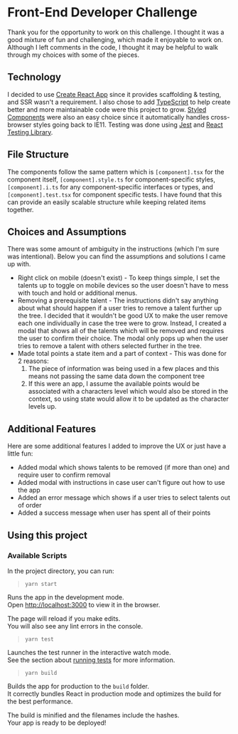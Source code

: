 # Front-End Developer Challenge

Thank you for the opportunity to work on this challenge. I thought it was a good mixture of fun and challenging, which made it enjoyable to work on. Although I left comments in the code, I thought it may be helpful to walk through my choices with some of the pieces.

## Technology
I decided to use [Create React App](https://github.com/facebook/create-react-app) since it provides scaffolding & testing, and SSR wasn't a requirement. I also chose to add [TypeScript](https://www.typescriptlang.org/) to help create better and more maintainable code were this project to grow. [Styled Components](https://styled-components.com/) were also an easy choice since it automatically handles cross-browser styles going back to IE11. Testing was done using [Jest](https://jestjs.io/) and [React Testing Library](https://testing-library.com/docs/react-testing-library/intro/).

## File Structure
The components follow the same pattern which is `[component].tsx` for the component itself, `[component].style.ts` for component-specific styles, `[component].i.ts` for any component-specific interfaces or types, and `[component].test.tsx` for component specific tests. I have found that this can provide an easily scalable structure while keeping related items together.

## Choices and Assumptions
There was some amount of ambiguity in the instructions (which I'm sure was intentional). Below you can find the assumptions and solutions I came up with.

- Right click on mobile (doesn't exist) - To keep things simple, I set the talents up to toggle on mobile devices so the user doesn't have to mess with touch and hold or additional menus.
- Removing a prerequisite talent - The instructions didn't say anything about what should happen if a user tries to remove a talent further up the tree. I decided that it wouldn't be good UX to make the user remove each one individually in case the tree were to grow. Instead, I created a modal that shows all of the talents which will be removed and requires the user to confirm their choice. The modal only pops up when the user tries to remove a talent with others selected further in the tree.
- Made total points a state item and a part of context - This was done for 2 reasons:
    1. The piece of information was being used in a few places and this means not passing the same data down the component tree
    2. If this were an app, I assume the available points would be associated with a characters level which would also be stored in the context, so using state would allow it to be updated as the character levels up.

## Additional Features
Here are some additional features I added to improve the UX or just have a little fun:

- Added modal which shows talents to be removed (if more than one) and require user to confirm removal
- Added modal with instructions in case user can't figure out how to use the app
- Added an error message which shows if a user tries to select talents out of order
- Added a success message when user has spent all of their points

## Using this project

### Available Scripts
In the project directory, you can run:

> `yarn start`

Runs the app in the development mode.\
Open [http://localhost:3000](http://localhost:3000) to view it in the browser.

The page will reload if you make edits.\
You will also see any lint errors in the console.

> `yarn test`

Launches the test runner in the interactive watch mode.\
See the section about [running tests](https://facebook.github.io/create-react-app/docs/running-tests) for more information.

> `yarn build`

Builds the app for production to the `build` folder.\
It correctly bundles React in production mode and optimizes the build for the best performance.

The build is minified and the filenames include the hashes.\
Your app is ready to be deployed!
